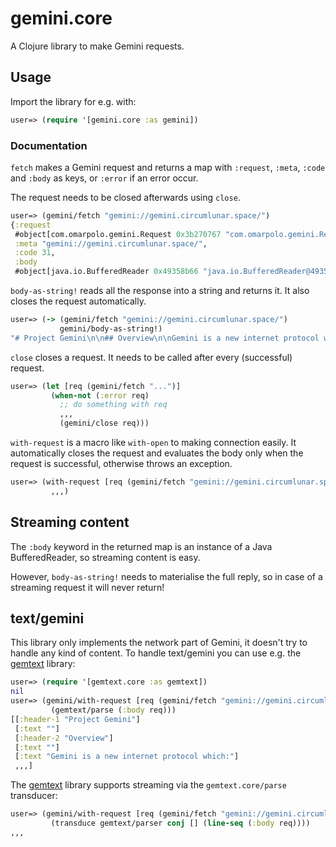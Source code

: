 # gemini.core

A Clojure library to make Gemini requests.


## Usage

Import the library for e.g. with:

```clojure
user=> (require '[gemini.core :as gemini])
```

### Documentation

`fetch` makes a Gemini request and returns a map with `:request`,
`:meta`, `:code` and `:body` as keys, or `:error` if an error occur.

The request needs to be closed afterwards using `close`.

```clojure
user=> (gemini/fetch "gemini://gemini.circumlunar.space/")
{:request
 #object[com.omarpolo.gemini.Request 0x3b270767 "com.omarpolo.gemini.Request@3b270767"],
 :meta "gemini://gemini.circumlunar.space/",
 :code 31,
 :body
 #object[java.io.BufferedReader 0x49358b66 "java.io.BufferedReader@49358b66"]}
```

`body-as-string!` reads all the response into a string and returns it.
It also closes the request automatically.

```clojure
user=> (-> (gemini/fetch "gemini://gemini.circumlunar.space/")
           gemini/body-as-string!)
"# Project Gemini\n\n## Overview\n\nGemini is a new internet protocol which..."
```

`close` closes a request.  It needs to be called after every
(successful) request.

```clojure
user=> (let [req (gemini/fetch "...")]
         (when-not (:error req)
           ;; do something with req
           ,,,
           (gemini/close req)))
```

`with-request` is a macro like `with-open` to making connection
easily.  It automatically closes the request and evaluates the body
only when the request is successful, otherwise throws an exception.

```clojure
user=> (with-request [req (gemini/fetch "gemini://gemini.circumlunar.space/")]
         ,,,)
```


## Streaming content

The `:body` keyword in the returned map is an instance of a Java
BufferedReader, so streaming content is easy.

However, `body-as-string!` needs to materialise the full reply, so in
case of a streaming request it will never return!


## text/gemini

This library only implements the network part of Gemini, it doesn't
try to handle any kind of content.  To handle text/gemini you can use
e.g. the [gemtext][gemtext] library:

```clojure
user=> (require '[gemtext.core :as gemtext])
nil
user=> (gemini/with-request [req (gemini/fetch "gemini://gemini.circumlunar.space/")]
         (gemtext/parse (:body req)))
[[:header-1 "Project Gemini"]
 [:text ""]
 [:header-2 "Overview"]
 [:text ""]
 [:text "Gemini is a new internet protocol which:"]
 ,,,]
```

The [gemtext][gemtext] library supports streaming via the
`gemtext.core/parse` transducer:

```clojure
user=> (gemini/with-request [req (gemini/fetch "gemini://gemini.circumlunar.space/")]
         (transduce gemtext/parser conj [] (line-seq (:body req))))
,,,
```


[gemtext]: https://github.com/omar-polo/gemtext

